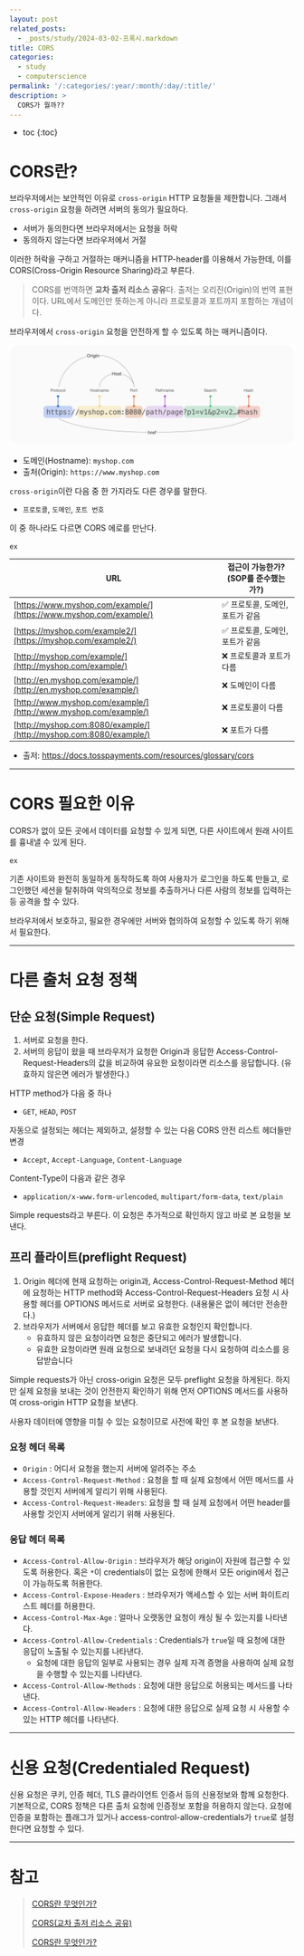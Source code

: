 ```yaml
---
layout: post
related_posts:
  - _posts/study/2024-03-02-프록시.markdown
title: CORS
categories:
  - study
  - computerscience
permalink: '/:categories/:year/:month/:day/:title/'
description: >
  CORS가 뭘까??
---
```


* toc
{:toc}

# CORS란?

브라우저에서는 보안적인 이유로 `cross-origin` HTTP 요청들을 제한합니다. 그래서 `cross-origin` 요청을 하려면 서버의 동의가 필요하다. 

- 서버가 동의한다면 브라우저에서는 요청을 허락
- 동의하지 않는다면 브라우저에서 거절

이러한 허락을 구하고 거절하는 매커니즘을 HTTP-header를 이용해서 가능한데, 이를 CORS(Cross-Origin Resource Sharing)라고 부른다. 

> CORS를 번역하면 **교차 출저 리소스 공유**다. 출저는 오리진(Origin)의 번역 표현이다. URL에서 도메인만 뜻하는게  아니라 프로토콜과 포트까지 포함하는 개념이다.

브라우저에서 `cross-origin` 요청을 안전하게 할 수 있도록 하는 매커니즘이다.

<img src="/assets/img/computerscience/cors-url.png">

- 도메인(Hostname): `myshop.com`
- 출처(Origin): `https://www.myshop.com`

`cross-origin`이란 다음 중 한 가지라도 다른 경우를 말한다.

- `프로토콜`, `도메인`, `포트 번호`

이 중 하나라도 다르면 CORS 에로를 만난다.

`ex`

| URL                                                                | 접근이 가능한가? (SOP를 준수했는가?) |
| ------------------------------------------------------------------ | ----------------------- |
| [https://www.myshop.com/example/](https://www.myshop.com/example/) | ✅ 프로토콜, 도메인, 포트가 같음     |
| [https://myshop.com/example2/](https://myshop.com/example2/)       | ✅ 프로토콜, 도메인, 포트가 같음     |
| [http://myshop.com/example/](http://myshop.com/example/)           | ❌ 프로토콜과 포트가 다름          |
| [http://en.myshop.com/example/](http://en.myshop.com/example/)     | ❌ 도메인이 다름               |
| [http://www.myshop.com/example/](http://www.myshop.com/example/)   | ❌ 프로토콜이 다름              |
| [http://myshop.com:8080/example/](http://myshop.com:8080/example/) | ❌ 포트가 다름                |

- 출저: https://docs.tosspayments.com/resources/glossary/cors

---
# CORS 필요한 이유

CORS가 없이 모든 곳에서 데이터를 요청할 수 있게 되면, 다른 사이트에서 원래 사이트를 흉내낼 수 있게 된다. 

`ex`

기존 사이트와 완전히 동일하게 동작하도록 하여 사용자가 로그인을 하도록 만들고, 로그인했던 세션을 탈취하여 악의적으로 정보를 추출하거나 다른 사람의 정보를 입력하는 등 공격을 할 수 있다. 

브라우저에서 보호하고, 필요한 경우에만 서버와 협의하여 요청할 수 있도록 하기 위해서 필요한다.

---
# 다른 출처 요청 정책

## 단순 요청(Simple Request)

1. 서버로 요청을 한다.
2. 서버의 응답이 왔을 때 브라우저가 요청한 Origin과 응답한 Access-Control-Request-Headers의 값을 비교하여 유요한 요청이라면 리소스를 응답합니다. (유효하지 않은면 에러가 발생한다.)

HTTP method가 다음 중 하나
- `GET`, `HEAD`, `POST`

자동으로 설정되는 헤더는 제외하고, 설정할 수 있는 다음 CORS 안전 리스트 헤더들만 변경
- `Accept`, `Accept-Language`, `Content-Language`

Content-Type이 다음과 같은 경우
- `application/x-www.form-urlencoded`, `multipart/form-data`, `text/plain`

Simple requests라고 부른다. 이 요청은 추가적으로 확인하지 않고 바로 본 요청을 보낸다.

## 프리 플라이트(preflight Request) 

1. Origin 헤더에 현재 요청하는 origin과, Access-Control-Request-Method 헤더에 요청하는 HTTP method와 Access-Control-Request-Headers 요청 시 사용할 헤더를 OPTIONS 메서드로 서버로 요청한다. (내용물은 없이 헤더만 전송한다.)
2. 브라우저가 서버에서 응답한 헤더를 보고 유효한 요청인지 확인합니다. 
    - 유효하지 않은 요청이라면 요청은 중단되고 에러가 발생합니다. 
    - 유효한 요청이라면 원래 요청으로 보내려던 요청을 다시 요청하여 리소스를 응답받습니다

Simple requests가 아닌 cross-origin 요청은 모두 preflight 요청을 하게된다. 하지만 실제 요청을 보내는 것이 안전한지 확인하기 위해 먼저 OPTIONS 메서드를 사용하여 cross-origin HTTP 요청을 보낸다. 

사용자 데이터에 영향을 미칠 수 있는 요청이므로 사전에 확인 후 본 요청을 보낸다.

### 요청 헤더 목록

- `Origin` : 어디서 요청을 했는지 서버에 알려주는 주소
- `Access-Control-Request-Method` : 요청을 할 때 실제 요청에서 어떤 메서드를 사용할 것인지 서버에게 알리기 위해 사용된다.
- `Access-Control-Request-Headers`: 요청을 할 때 실제 요청에서 어떤 header를 사용할 것인지 서버에게 알리기 위해 사용된다.

### 응답 헤더 목록

- `Access-Control-Allow-Origin` : 브라우저가 해당 origin이 자원에 접근할 수 있도록 허용한다. 혹은 `*`이 credentials이 없는 요청에 한해서 모든 origin에서 접근이 가능하도록 허용한다.
- `Access-Control-Expose-Headers` : 브라우저가 액세스할 수 있는 서버 화이트리스트 헤더를 허용한다.
- `Access-Control-Max-Age` : 얼마나 오랫동안 요청이 캐싱 될 수 있는지를 나타낸다.
- `Access-Control-Allow-Credentials` : Credentials가 `true`일 때 요청에 대한 응답이 노출될 수 있는지를 나타낸다.
  - 요청에 대한 응답의 일부로 사용되는 경우 실제 자격 증명을 사용하여 실제 요청을 수행할 수 있는지를 나타낸다.
- `Access-Control-Allow-Methods` : 요청에 대한 응답으로 허용되는 메서드를 나타낸다.
- `Access-Control-Allow-Headers` : 요청에 대한 응답으로 실제 요청 시 사용할 수 있는 HTTP 헤더를 나타낸다.

---
# 신용 요청(Credentialed Request)

신용 요청은 쿠키, 인증 헤더, TLS 클라이언트 인증서 등의 신용정보와 함께 요청한다. 기본적으로, CORS 정책은 다른 출처 요청에 인증정보 포함을 허용하지 않는다. 요청에 인증을 포함하는 플래그가 있거나 access-control-allow-credentials가 `true`로 설정한다면 요청할 수 있다.

---
# 참고

><a href="https://hannut91.github.io/blogs/infra/cors"> CORS란 무엇인가?</a>
>
><a href="https://docs.tosspayments.com/resources/glossary/cors">CORS(교차 출저 리소스 공유)</a>
>
><a href="https://escapefromcoding.tistory.com/724">CORS란 무엇인가?</a>

